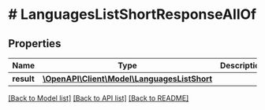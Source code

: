 # # LanguagesListShortResponseAllOf

## Properties

Name | Type | Description | Notes
------------ | ------------- | ------------- | -------------
**result** | [**\OpenAPI\Client\Model\LanguagesListShort**](LanguagesListShort.md) |  | [optional]

[[Back to Model list]](../../README.md#models) [[Back to API list]](../../README.md#endpoints) [[Back to README]](../../README.md)
